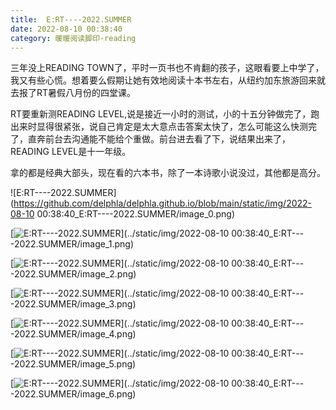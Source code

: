 ```yaml
---
title:  E:RT----2022.SUMMER 
date: 2022-08-10 00:38:40
category: 暖暖阅读脚印-reading
---  
```


三年没上READING TOWN了，平时一页书也不肯翻的孩子，这眼看要上中学了，我又有些心慌。想着要么假期让她有效地阅读十本书左右，从纽约加东旅游回来就去报了RT暑假八月份的四堂课。
 
RT要重新测READING LEVEL,说是接近一小时的测试，小的十五分钟做完了，跑出来时显得很紧张，说自己肯定是太大意点击答案太快了，怎么可能这么快测完了，直奔前台去沟通能不能给个重做。前台进去看了下，说结果出来了，READING LEVEL是十一年级。 

拿的都是经典大部头，现在看的六本书，除了一本诗歌小说没过，其他都是高分。

![E:RT----2022.SUMMER](https://github.com/delphla/delphla.github.io/blob/main/static/img/2022-08-10 00:38:40_E:RT----2022.SUMMER/image_0.png)

[![E:RT----2022.SUMMER](ERT----2022.SUMMER_%E5%BC%80%E5%BC%80%E5%BF%83%E5%BF%83freya_%E6%96%B0%E6%B5%AA%E5%8D%9A%E5%AE%A2/sg_trans.gif "E:RT----2022.SUMMER")](../static/img/2022-08-10 00:38:40_E:RT----2022.SUMMER/image_1.png)

[![E:RT----2022.SUMMER](ERT----2022.SUMMER_%E5%BC%80%E5%BC%80%E5%BF%83%E5%BF%83freya_%E6%96%B0%E6%B5%AA%E5%8D%9A%E5%AE%A2/sg_trans.gif "E:RT----2022.SUMMER")](../static/img/2022-08-10 00:38:40_E:RT----2022.SUMMER/image_2.png)

[![E:RT----2022.SUMMER](ERT----2022.SUMMER_%E5%BC%80%E5%BC%80%E5%BF%83%E5%BF%83freya_%E6%96%B0%E6%B5%AA%E5%8D%9A%E5%AE%A2/sg_trans.gif "E:RT----2022.SUMMER")](../static/img/2022-08-10 00:38:40_E:RT----2022.SUMMER/image_3.png)

[![E:RT----2022.SUMMER](ERT----2022.SUMMER_%E5%BC%80%E5%BC%80%E5%BF%83%E5%BF%83freya_%E6%96%B0%E6%B5%AA%E5%8D%9A%E5%AE%A2/sg_trans.gif "E:RT----2022.SUMMER")](../static/img/2022-08-10 00:38:40_E:RT----2022.SUMMER/image_4.png)

[![E:RT----2022.SUMMER](ERT----2022.SUMMER_%E5%BC%80%E5%BC%80%E5%BF%83%E5%BF%83freya_%E6%96%B0%E6%B5%AA%E5%8D%9A%E5%AE%A2/sg_trans.gif "E:RT----2022.SUMMER")](../static/img/2022-08-10 00:38:40_E:RT----2022.SUMMER/image_5.png)


[![E:RT----2022.SUMMER](ERT----2022.SUMMER_%E5%BC%80%E5%BC%80%E5%BF%83%E5%BF%83freya_%E6%96%B0%E6%B5%AA%E5%8D%9A%E5%AE%A2/sg_trans.gif "E:RT----2022.SUMMER")](../static/img/2022-08-10 00:38:40_E:RT----2022.SUMMER/image_6.png)
